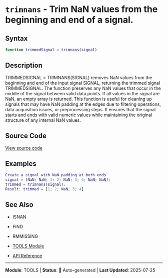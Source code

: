 # `trimnans` - Trim NaN values from the beginning and end of a signal.

## Syntax

```matlab
function trimmedSignal = trimnans(signal)
```

## Description

TRIMMEDSIGNAL = TRIMNANS(SIGNAL) removes NaN values from the beginning and end of the input signal SIGNAL, returning the trimmed signal TRIMMEDSIGNAL. The function preserves any NaN values that occur in the middle of the signal between valid data points. If all values in the signal are NaN, an empty array is returned. This function is useful for cleaning up signals that may have NaN padding at the edges due to filtering operations, data acquisition issues, or preprocessing steps. It ensures that the signal starts and ends with valid numeric values while maintaining the original structure of any internal NaN values.

## Source Code

[View source code](../../../src/tools/trimnans.m)

## Examples

```matlab
Create a signal with NaN padding at both ends
signal = [NaN; NaN; 1; 2; NaN; 3; 4; NaN; NaN];
trimmed = trimnans(signal);
Result: trimmed = [1; 2; NaN; 3; 4]
```

## See Also

- ISNAN
- FIND
- RMMISSING

- [TOOLS Module](README.md)
- [API Reference](../README.md)

---

**Module**: TOOLS | **Status**: 🔄 Auto-generated | **Last Updated**: 2025-07-25
